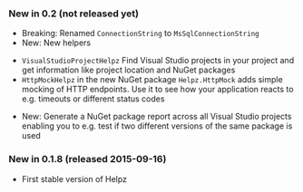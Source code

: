 ### New in 0.2 (not released yet)

* Breaking: Renamed `ConnectionString` to `MsSqlConnectionString`
* New: New helpers
 - `VisualStudioProjectHelpz` Find Visual Studio projects in your project and
   get information like project location and NuGet packages
 - `HttpMockHelpz` in the new NuGet package `Helpz.HttpMock` adds simple
   mocking of HTTP endpoints. Use it to see how your application reacts to e.g.
   timeouts or different status codes
* New: Generate a NuGet package report across all Visual Studio projects
  enabling you to e.g. test if two different versions of the same package is
  used

### New in 0.1.8 (released 2015-09-16)

* First stable version of Helpz
